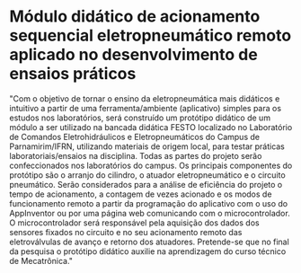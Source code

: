# Módulo didático de acionamento sequencial eletropneumático remoto aplicado no desenvolvimento de ensaios práticos
"Com o objetivo de tornar o ensino da eletropneumática mais didáticos e intuitivo a partir de uma ferramenta/ambiente (aplicativo) simples para os estudos nos laboratórios, será construído um protótipo didático de um módulo a ser utilizado na bancada didática FESTO localizado no Laboratório de Comandos Eletrohidráulicos e Eletropneumáticos do Campus de Parnamirim/IFRN, utilizando materiais de origem local, para testar práticas laboratoriais/ensaios na disciplina. Todas as partes do projeto serão confeccionados nos laboratórios do campus. Os principais componentes do protótipo são o arranjo do cilindro, o atuador eletropneumático e o circuito pneumático. Serão considerados para a análise de eficiência do projeto o tempo de acionamento, a contagem de vezes acionado e os modos de funcionamento remoto a partir da programação do aplicativo com o uso do AppInventor ou por uma página web comunicando com o microcontrolador. O microcontrolador será responsável pela aquisição dos dados dos sensores fixados no circuito e no seu acionamento remoto das eletroválvulas de avanço e retorno dos atuadores. Pretende-se que no final da pesquisa o protótipo didático auxilie na aprendizagem do curso técnico de Mecatrônica."
